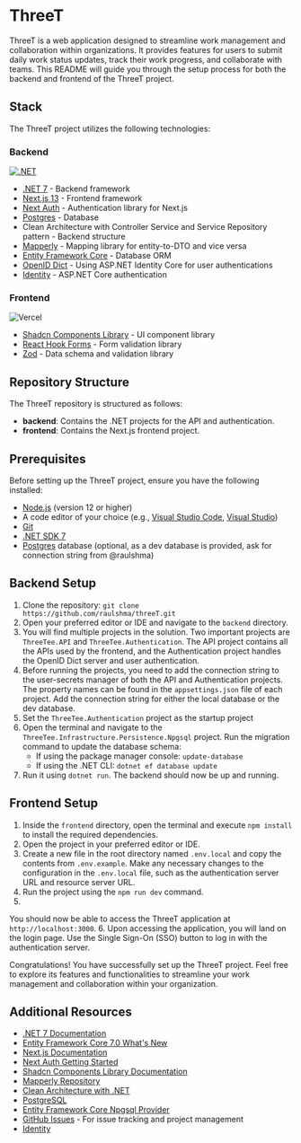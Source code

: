 # ThreeT

ThreeT is a web application designed to streamline work management and collaboration within organizations. It provides features for users to submit daily work status updates, track their work progress, and collaborate with teams. This README will guide you through the setup process for both the backend and frontend of the ThreeT project.

## Stack

The ThreeT project utilizes the following technologies:

### Backend
[![.NET](https://github.com/raulshma/threeT/actions/workflows/dotnet.yml/badge.svg)](https://github.com/raulshma/threeT/actions/workflows/dotnet.yml)
- [.NET 7](https://learn.microsoft.com/en-us/dotnet/core/whats-new/dotnet-7) - Backend framework
- [Next.js 13](https://nextjs.org/docs) - Frontend framework
- [Next Auth](https://next-auth.js.org/getting-started/example) - Authentication library for Next.js
- [Postgres](https://www.postgresql.org/download/) - Database
- Clean Architecture with Controller Service and Service Repository pattern - Backend structure
- [Mapperly](https://github.com/riok/mapperly) - Mapping library for entity-to-DTO and vice versa
- [Entity Framework Core](https://www.npgsql.org/efcore/) - Database ORM
- [OpenID Dict](https://github.com/openiddict/openiddict-core) - Using ASP.NET Identity Core for user authentications
- [Identity](https://learn.microsoft.com/en-us/aspnet/core/security/authentication/?view=aspnetcore-7.0) - ASP.NET Core authentication

### Frontend
![Vercel](https://img.shields.io/github/deployments/raulshma/threet/production?label=vercel&logo=vercel&logoColor=white)
- [Shadcn Components Library](https://ui.shadcn.com/docs) - UI component library
- [React Hook Forms](https://react-hook-form.com/) - Form validation library
- [Zod](https://github.com/colinhacks/zod) - Data schema and validation library

## Repository Structure

The ThreeT repository is structured as follows:

- **backend**: Contains the .NET projects for the API and authentication.
- **frontend**: Contains the Next.js frontend project.

## Prerequisites

Before setting up the ThreeT project, ensure you have the following installed:

- [Node.js](https://nodejs.org/en) (version 12 or higher)
- A code editor of your choice (e.g., [Visual Studio Code](https://code.visualstudio.com/download), [Visual Studio](https://visualstudio.microsoft.com/downloads/))
- [Git](https://git-scm.com/downloads)
- [.NET SDK 7](https://dotnet.microsoft.com/en-us/download/dotnet/7.0)
- [Postgres](https://www.postgresql.org/download/) database (optional, as a dev database is provided, ask for connection string from @raulshma)

## Backend Setup

1. Clone the repository: `git clone https://github.com/raulshma/threeT.git`
2. Open your preferred editor or IDE and navigate to the `backend` directory.
3. You will find multiple projects in the solution. Two important projects are `ThreeTee.API` and `ThreeTee.Authentication`. The API project contains all the APIs used by the frontend, and the Authentication project handles the OpenID Dict server and user authentication.
4. Before running the projects, you need to add the connection string to the user-secrets manager of both the API and Authentication projects. The property names can be found in the `appsettings.json` file of each project. Add the connection string for either the local database or the dev database.
5. Set the `ThreeTee.Authentication` project as the startup project
6. Open the terminal and navigate to the `ThreeTee.Infrastructure.Persistence.Npgsql` project. Run the migration command to update the database schema:
   - If using the package manager console: `update-database`
   - If using the .NET CLI: `dotnet ef database update`
7. Run it using `dotnet run`. The backend should now be up and running.

## Frontend Setup

1. Inside the `frontend` directory, open the terminal and execute `npm install` to install the required dependencies.
2. Open the project in your preferred editor or IDE.
3. Create a new file in the root directory named `.env.local` and copy the contents from `.env.example`. Make any necessary changes to the configuration in the `.env.local` file, such as the authentication server URL and resource server URL.
4. Run the project using the `npm run dev` command.
5.

 You should now be able to access the ThreeT application at `http://localhost:3000`.
6. Upon accessing the application, you will land on the login page. Use the Single Sign-On (SSO) button to log in with the authentication server.

Congratulations! You have successfully set up the ThreeT project. Feel free to explore its features and functionalities to streamline your work management and collaboration within your organization.

## Additional Resources

- [.NET 7 Documentation](https://learn.microsoft.com/en-us/dotnet/core/whats-new/dotnet-7)
- [Entity Framework Core 7.0 What's New](https://learn.microsoft.com/en-us/ef/core/what-is-new/ef-core-7.0/whatsnew)
- [Next.js Documentation](https://nextjs.org/docs)
- [Next Auth Getting Started](https://next-auth.js.org/getting-started/example)
- [Shadcn Components Library Documentation](https://ui.shadcn.com/docs)
- [Mapperly Repository](https://github.com/riok/mapperly)
- [Clean Architecture with .NET](https://medium.com/dotnet-hub/clean-architecture-with-dotnet-and-dotnet-core-aspnetcore-overview-introduction-getting-started-ec922e53bb97)
- [PostgreSQL](https://www.postgresql.org/about/)
- [Entity Framework Core Npgsql Provider](https://www.npgsql.org/efcore/)
- [GitHub Issues](https://github.com/features/issues) - For issue tracking and project management
- [Identity](https://learn.microsoft.com/en-us/aspnet/core/security/authentication/identity?view=aspnetcore-7.0&tabs=visual-studio)
